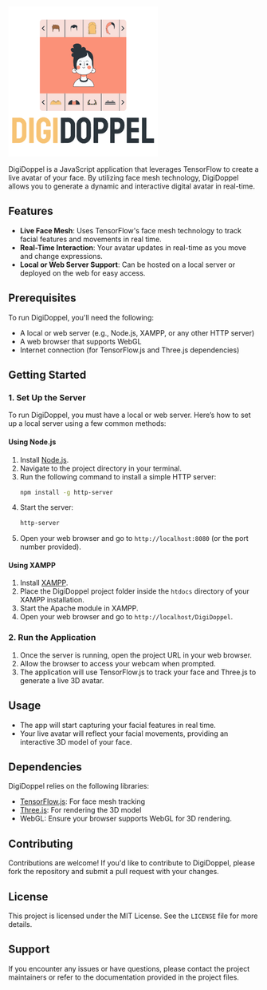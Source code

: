 <img src="https://github.com/RobsRoby/digidoppel/blob/main/icon-text.png" alt="PomoPets Logo" width="300">

DigiDoppel is a JavaScript application that leverages TensorFlow to create a live avatar of your face. By utilizing face mesh technology, DigiDoppel allows you to generate a dynamic and interactive digital avatar in real-time.

## Features
- **Live Face Mesh**: Uses TensorFlow's face mesh technology to track facial features and movements in real time.
- **Real-Time Interaction**: Your avatar updates in real-time as you move and change expressions.
- **Local or Web Server Support**: Can be hosted on a local server or deployed on the web for easy access.

## Prerequisites
To run DigiDoppel, you'll need the following:
- A local or web server (e.g., Node.js, XAMPP, or any other HTTP server)
- A web browser that supports WebGL
- Internet connection (for TensorFlow.js and Three.js dependencies)

## Getting Started

### 1. Set Up the Server
To run DigiDoppel, you must have a local or web server. Here’s how to set up a local server using a few common methods:

#### Using Node.js
1. Install [Node.js](https://nodejs.org/).
2. Navigate to the project directory in your terminal.
3. Run the following command to install a simple HTTP server:
   ```bash
   npm install -g http-server
   ```
4. Start the server:
   ```bash
   http-server
   ```
5. Open your web browser and go to `http://localhost:8080` (or the port number provided).

#### Using XAMPP
1. Install [XAMPP](https://www.apachefriends.org/index.html).
2. Place the DigiDoppel project folder inside the `htdocs` directory of your XAMPP installation.
3. Start the Apache module in XAMPP.
4. Open your web browser and go to `http://localhost/DigiDoppel`.

### 2. Run the Application
1. Once the server is running, open the project URL in your web browser.
2. Allow the browser to access your webcam when prompted.
3. The application will use TensorFlow.js to track your face and Three.js to generate a live 3D avatar.

## Usage
- The app will start capturing your facial features in real time.
- Your live avatar will reflect your facial movements, providing an interactive 3D model of your face.

## Dependencies
DigiDoppel relies on the following libraries:
- [TensorFlow.js](https://www.tensorflow.org/js): For face mesh tracking
- [Three.js](https://threejs.org/): For rendering the 3D model
- WebGL: Ensure your browser supports WebGL for 3D rendering.

## Contributing
Contributions are welcome! If you'd like to contribute to DigiDoppel, please fork the repository and submit a pull request with your changes.

## License
This project is licensed under the MIT License. See the `LICENSE` file for more details.

## Support
If you encounter any issues or have questions, please contact the project maintainers or refer to the documentation provided in the project files.
